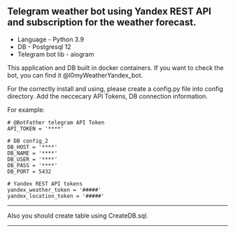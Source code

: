 ## Telegram weather bot using Yandex REST API and subscription for the weather forecast.

- Language - Python 3.9
- DB - Postgresql 12
- Telegram bot lib - aiogram

This application and DB built in docker containers.
If you want to check the bot, you can find it @l0myWeatherYandex_bot.

For the correctly install and using, please create a config.py file into config directory.
Add the neccecary API Tokens, DB connection information.

For example:
```
# @BotFather telegram API Token
API_TOKEN = '****'

# DB config_2
DB_HOST = '****'
DB_NAME = '****'
DB_USER = '****'
DB_PASS = '****'
DB_PORT = 5432

# Yandex REST API tokens
yandex_weather_token = '#####'
yandex_location_token = '#####'
```

********************
Also you should create table using CreateDB.sql.
********************
